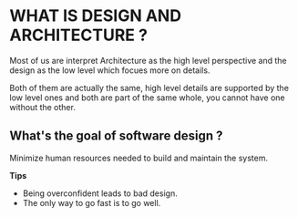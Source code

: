 # WHAT IS DESIGN AND ARCHITECTURE ?

Most of us are interpret Architecture as the high level perspective and the design as the low level which focues more on details.

Both of them are actually the same, high level details are supported by the low level ones and both are part of the same whole, you cannot have one without the other.

## What's the goal of software design ?

Minimize human resources needed to build and maintain the system.

**Tips**

- Being overconfident leads to bad design.
- The only way to go fast is to go well.